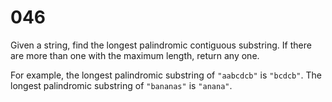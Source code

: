 [_metadata_:number]:-      "46"
[_metadata_:difficulty]:-  "Hard"
[_metadata_:asker]:-       "Amazon"

# 046

Given a string, find the longest palindromic contiguous substring. If there are more than one with the maximum length, return any one.

For example, the longest palindromic substring of `"aabcdcb"` is `"bcdcb"`. The longest palindromic substring of `"bananas"` is `"anana"`.
